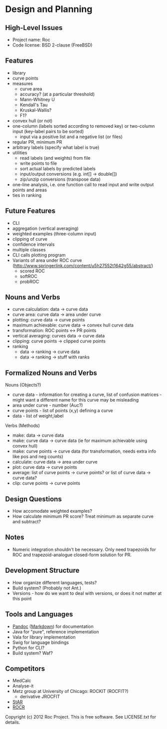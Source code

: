 Design and Planning
===================


High-Level Issues
-----------------

* Project name: Roc
* Code license: BSD 2-clause (FreeBSD)


Features
--------

* library
* curve points
* measures
  * curve area
  * accuracy? (at a particular threshold)
  * Mann-Whitney U
  * Kendall's Tau
  * Kruskal-Wallis?
  * F1?
* convex hull (or not)
* one-column (labels sorted according to removed key) or two-column
  input (key-label pairs to be sorted)
  * input via a positive list and a negative list (or files)
* regular PR, minimum PR
* arbitrary labels (specify what label is true)
* utilities
  * read labels (and weights) from file
  * write points to file
  * sort actual labels by predicted labels
  * input/output conversions (e.g. int[] -> double[])
  * zip/unzip conversions (transpose data)
* one-line analysis, i.e. one function call to read input and write
  output points and areas
* ties in ranking


Future Features
---------------

* CLI
* aggregation (vertical averaging)
* weighted examples (three-column input)
* clipping of curve
* confidence intervals
* multiple classes
* CLI calls plotting program
* Variants of area under ROC curve (http://www.springerlink.com/content/u5h27552t1642g55/abstract/)
  * scored ROC
  * softROC
  * probROC


Nouns and Verbs
---------------

* curve calculation: data -> curve data
* curve area: curve data -> area under curve
* plotting: curve data -> curve points
* maximum achievable: curve data -> convex hull curve data
* transformation: ROC points <-> PR points
* vertical averaging: curves data -> curve data
* clipping: curve points -> clipped curve points
* ranking
  * data -> ranking -> curve data
  * data -> ranking -> stuff with ranks


Formalized Nouns and Verbs
--------------------------

Nouns (Objects?)
* curve data - information for creating a curve, list of confusion
  matrices - might want a different name for this curve may be
  misleading
* area under curve - number (Auc?)
* curve points - list of points (x,y) defining a curve
* data - list of weight,label

Verbs (Methods)
* make: data -> curve data
* make: curve data -> curve data (ie for maximum achievable using
  convex hull)
* make: curve points -> curve data (for transformation, needs extra
  info like pos and neg counts)
* calculate: curve data -> area under curve
* plot: curve data -> curve points
* average: list of curve points -> curve points? or list of curve data -> curve data?
* clip: curve points -> curve points


Design Questions
----------------

* How accomodate weighted examples?
* How calculate minimum PR score? Treat minimum as separate curve and subtract?


Notes
-----

* Numeric integration shouldn't be necessary.  Only need trapezoids for
  ROC and trapezoid-analogue closed-form solution for PR.


Development Structure
---------------------

* How organize different languages, tests?
* Build system?  (Probably not Ant.)
* Versions - how do we want to deal with versions, or does it not matter at this point


Tools and Languages
-------------------

* [Pandoc](http://johnmacfarlane.net/pandoc/README.html)
  ([Markdown](http://daringfireball.net/projects/markdown/syntax)) for
  documentation
* Java for "pure", reference implementation
* Vala for library implementation
* Swig for language bindings
* Python for CLI?
* Build system?  Waf?


Competitors
-----------

* MedCalc
* Analyse-it
* Metz group at University of Chicago: ROCKIT (ROCFIT?)
  * derivative JROCFIT
* [StAR](http://protein.bio.puc.cl/cardex/servers/roc/roc_analysis.php)
* [ROCR](http://rocr.bioinf.mpi-sb.mpg.de/)


Copyright (c) 2012 Roc Project.  This is free software.  See LICENSE.txt
for details.
